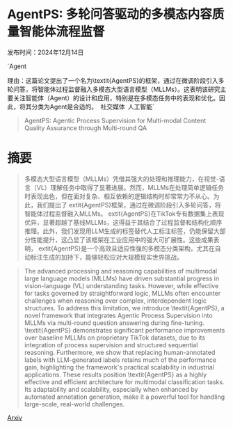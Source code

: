 # AgentPS: 多轮问答驱动的多模态内容质量智能体流程监督

发布时间：2024年12月14日

`Agent

理由：这篇论文提出了一个名为\textit{AgentPS}的框架，通过在微调阶段引入多轮问答，将智能体过程监督融入多模态大型语言模型（MLLMs）。这表明该研究主要关注智能体（Agent）的设计和应用，特别是在多模态任务中的表现和优化。因此，将其分类为Agent是合适的。` `社交媒体` `人工智能`

> AgentPS: Agentic Process Supervision for Multi-modal Content Quality Assurance through Multi-round QA

# 摘要

> 多模态大型语言模型（MLLMs）凭借其强大的处理和推理能力，在视觉-语言（VL）理解任务中取得了显著进展。然而，MLLMs在处理简单逻辑任务时表现出色，但在面对复杂、相互依赖的逻辑结构时却常常力不从心。为此，我们提出了	extit{AgentPS}框架，通过在微调阶段引入多轮问答，将智能体过程监督融入MLLMs。	extit{AgentPS}在TikTok专有数据集上表现优异，显著超越了基线MLLMs，这得益于其结合了过程监督和结构化顺序推理。此外，我们发现用LLM生成的标签替代人工标注标签，仍能保留大部分性能提升，这凸显了该框架在工业应用中的强大可扩展性。这些成果表明，	extit{AgentPS}是一个高效且适应性强的多模态分类架构，尤其在自动标注生成的加持下，能够轻松应对大规模现实世界挑战。

> The advanced processing and reasoning capabilities of multimodal large language models (MLLMs) have driven substantial progress in vision-language (VL) understanding tasks. However, while effective for tasks governed by straightforward logic, MLLMs often encounter challenges when reasoning over complex, interdependent logic structures. To address this limitation, we introduce \textit{AgentPS}, a novel framework that integrates Agentic Process Supervision into MLLMs via multi-round question answering during fine-tuning. \textit{AgentPS} demonstrates significant performance improvements over baseline MLLMs on proprietary TikTok datasets, due to its integration of process supervision and structured sequential reasoning. Furthermore, we show that replacing human-annotated labels with LLM-generated labels retains much of the performance gain, highlighting the framework's practical scalability in industrial applications. These results position \textit{AgentPS} as a highly effective and efficient architecture for multimodal classification tasks. Its adaptability and scalability, especially when enhanced by automated annotation generation, make it a powerful tool for handling large-scale, real-world challenges.

[Arxiv](https://arxiv.org/abs/2412.15251)